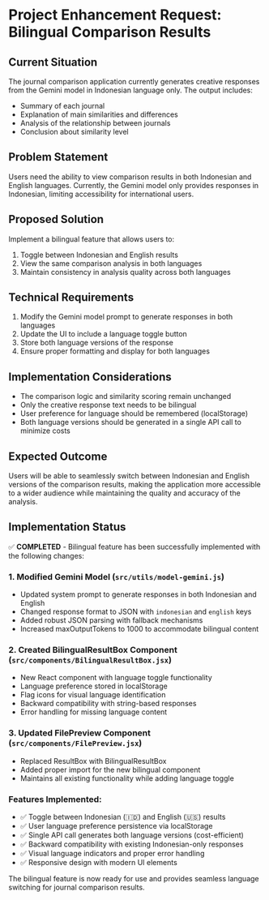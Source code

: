 # Project Enhancement Request: Bilingual Comparison Results

## Current Situation

The journal comparison application currently generates creative responses from the Gemini model in Indonesian language only. The output includes:

- Summary of each journal
- Explanation of main similarities and differences
- Analysis of the relationship between journals
- Conclusion about similarity level

## Problem Statement

Users need the ability to view comparison results in both Indonesian and English languages. Currently, the Gemini model only provides responses in Indonesian, limiting accessibility for international users.

## Proposed Solution

Implement a bilingual feature that allows users to:

1. Toggle between Indonesian and English results
2. View the same comparison analysis in both languages
3. Maintain consistency in analysis quality across both languages

## Technical Requirements

1. Modify the Gemini model prompt to generate responses in both languages
2. Update the UI to include a language toggle button
3. Store both language versions of the response
4. Ensure proper formatting and display for both languages

## Implementation Considerations

- The comparison logic and similarity scoring remain unchanged
- Only the creative response text needs to be bilingual
- User preference for language should be remembered (localStorage)
- Both language versions should be generated in a single API call to minimize costs

## Expected Outcome

Users will be able to seamlessly switch between Indonesian and English versions of the comparison results, making the application more accessible to a wider audience while maintaining the quality and accuracy of the analysis.

## Implementation Status

✅ **COMPLETED** - Bilingual feature has been successfully implemented with the following changes:

### 1. Modified Gemini Model (`src/utils/model-gemini.js`)

- Updated system prompt to generate responses in both Indonesian and English
- Changed response format to JSON with `indonesian` and `english` keys
- Added robust JSON parsing with fallback mechanisms
- Increased maxOutputTokens to 1000 to accommodate bilingual content

### 2. Created BilingualResultBox Component (`src/components/BilingualResultBox.jsx`)

- New React component with language toggle functionality
- Language preference stored in localStorage
- Flag icons for visual language identification
- Backward compatibility with string-based responses
- Error handling for missing language content

### 3. Updated FilePreview Component (`src/components/FilePreview.jsx`)

- Replaced ResultBox with BilingualResultBox
- Added proper import for the new bilingual component
- Maintains all existing functionality while adding language toggle

### Features Implemented:

- ✅ Toggle between Indonesian (🇮🇩) and English (🇺🇸) results
- ✅ User language preference persistence via localStorage
- ✅ Single API call generates both language versions (cost-efficient)
- ✅ Backward compatibility with existing Indonesian-only responses
- ✅ Visual language indicators and proper error handling
- ✅ Responsive design with modern UI elements

The bilingual feature is now ready for use and provides seamless language switching for journal comparison results.
